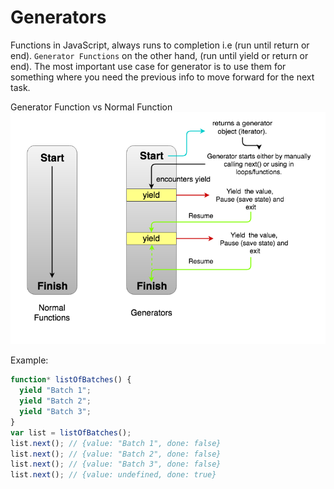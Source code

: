 # Generators

Functions in JavaScript, always runs to completion i.e (run until return or end). `Generator Functions` on the other hand, (run until yield or return or end).
The most important use case for generator is to use them for something where you need the previous info to move forward for the next task.

Generator Function vs Normal Function
![Generator Function Vs Function](../assets/gen-fun.png)

Example:

```js
function* listOfBatches() {
  yield "Batch 1";
  yield "Batch 2";
  yield "Batch 3";
}
var list = listOfBatches();
list.next(); // {value: "Batch 1", done: false}
list.next(); // {value: "Batch 2", done: false}
list.next(); // {value: "Batch 3", done: false}
list.next(); // {value: undefined, done: true}
```
